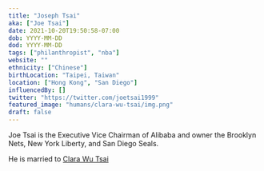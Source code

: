 ```yaml
---
title: "Joseph Tsai"
aka: ["Joe Tsai"]
date: 2021-10-20T19:50:58-07:00
dob: YYYY-MM-DD
dod: YYYY-MM-DD
tags: ["philanthropist", "nba"]
website: ""
ethnicity: ["Chinese"]
birthLocation: "Taipei, Taiwan"
location: ["Hong Kong", "San Diego"]
influencedBy: []
twitter: "https://twitter.com/joetsai1999"
featured_image: "humans/clara-wu-tsai/img.png"
draft: false
---
```


Joe Tsai is the Executive Vice Chairman of Alibaba and owner the Brooklyn Nets, New York Liberty, and San Diego Seals.

He is married to [Clara Wu Tsai](../clara-wu-tsai)